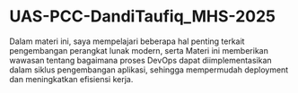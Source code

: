 # UAS-PCC-DandiTaufiq_MHS-2025
Dalam materi ini, saya mempelajari beberapa hal penting terkait pengembangan perangkat lunak modern, serta Materi ini memberikan wawasan tentang bagaimana proses DevOps dapat diimplementasikan dalam siklus pengembangan aplikasi, sehingga mempermudah deployment dan meningkatkan efisiensi kerja.
